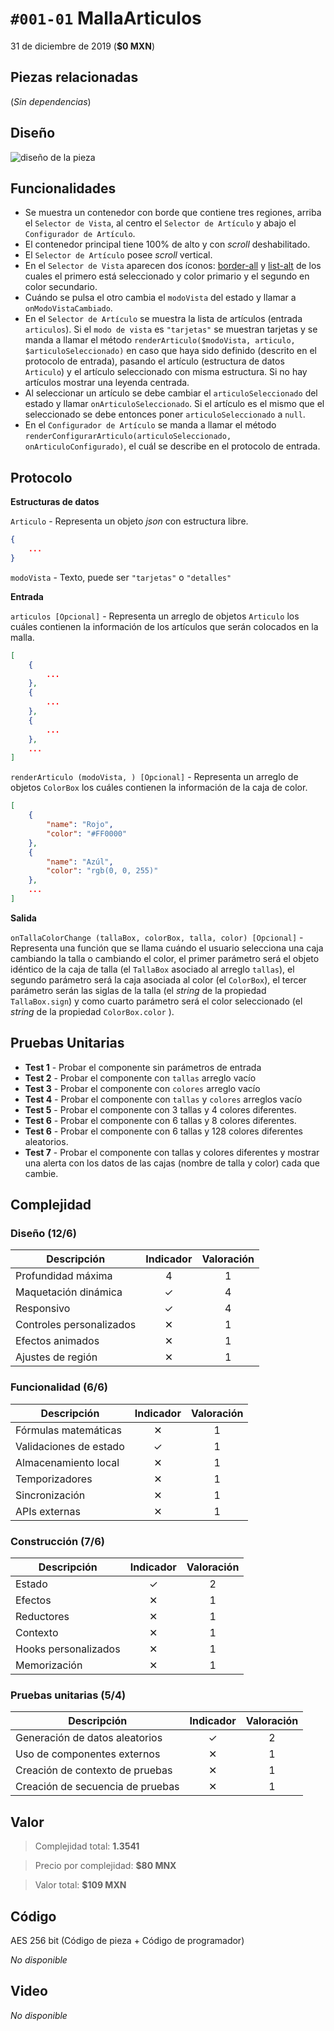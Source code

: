 # `#001-01` MallaArticulos

31 de diciembre de 2019 (**$0 MXN**)

## Piezas relacionadas

(_Sin dependencias_)

## Diseño

![diseño de la pieza](@001-01.d1.png)

## Funcionalidades

* Se muestra un contenedor con borde que contiene tres regiones, arriba el `Selector de Vista`, al centro el `Selector de Artículo` y abajo el `Configurador de Artículo`.
* El contenedor principal tiene 100% de alto y con _scroll_ deshabilitado.
* El `Selector de Artículo` posee _scroll_ vertical.
* En el `Selector de Vista` aparecen dos íconos: [border-all](https://fontawesome.com/icons/border-all?style=solid) y [list-alt](https://fontawesome.com/icons/list-alt?style=regular) de los cuales el primero está seleccionado y color primario y el segundo en color secundario. 
* Cuándo se pulsa el otro cambia el `modoVista` del estado y llamar a `onModoVistaCambiado`.
* En el `Selector de Artículo` se muestra la lista de artículos (entrada `articulos`). Si el `modo de vista` es `"tarjetas"` se muestran tarjetas y se manda a llamar el método `renderArticulo($modoVista, articulo, $articuloSeleccionado)` en caso que haya sido definido (descrito en el protocolo de entrada), pasando el artículo (estructura de datos `Articulo`) y el artículo seleccionado con misma estructura. Si no hay artículos mostrar una leyenda centrada.
* Al seleccionar un artículo se debe cambiar el `articuloSeleccionado` del estado y llamar `onArticuloSeleccionado`. Si el artículo es el mismo que el seleccionado se debe entonces poner `articuloSeleccionado` a `null`. 
* En el `Configurador de Artículo` se manda a llamar el método `renderConfigurarArticulo(articuloSeleccionado, onArticuloConfigurado)`, el cuál se describe en el protocolo de entrada.

## Protocolo

__Estructuras de datos__

`Articulo` - Representa un objeto _json_ con estructura libre.

``` json
{
    ...
}
```

`modoVista` - Texto, puede ser `"tarjetas"` o `"detalles"` 

__Entrada__

`articulos [Opcional]` - Representa un arreglo de objetos `Articulo` los cuáles contienen la información de los artículos que serán colocados en la malla.

``` json
[
    {
        ...
    },
    {
        ...
    },
    {
        ...
    },
    ...
]
```

`renderArticulo (modoVista, ) [Opcional]` - Representa un arreglo de objetos `ColorBox` los cuáles contienen la información de la caja de color.

``` json
[
    {
        "name": "Rojo",
        "color": "#FF0000"
    },
    {
        "name": "Azúl",
        "color": "rgb(0, 0, 255)"
    },
    ...
]
```

__Salida__

`onTallaColorChange (tallaBox, colorBox, talla, color) [Opcional]` - Representa una función que se llama cuándo el usuario selecciona una caja cambiando la talla o cambiando el color, el primer parámetro será el objeto idéntico de la caja de talla (el `TallaBox` asociado al arreglo `tallas`), el segundo parámetro será la caja asociada al color (el `ColorBox`), el tercer parámetro serán las siglas de la talla (el _string_ de la propiedad `TallaBox.sign`) y como cuarto parámetro será el color seleccionado (el _string_ de la propiedad `ColorBox.color` ).

## Pruebas Unitarias

* __Test 1__ - Probar el componente sin parámetros de entrada
* __Test 2__ - Probar el componente con `tallas` arreglo vacío
* __Test 3__ - Probar el componente con `colores` arreglo vacío
* __Test 4__ - Probar el componente con `tallas` y `colores` arreglos vacío
* __Test 5__ - Probar el componente con 3 tallas y 4 colores diferentes.
* __Test 6__ - Probar el componente con 6 tallas y 8 colores diferentes.
* __Test 6__ - Probar el componente con 6 tallas y 128 colores diferentes aleatorios.
* __Test 7__ - Probar el componente con tallas y colores diferentes y mostrar una alerta con los datos de las cajas (nombre de talla y color) cada que cambie.

## Complejidad

### __Diseño__ (12/6)

| Descripción | Indicador | Valoración |
| --- | :-: | :-: |
| Profundidad máxima | 4 | 1 |
| Maquetación dinámica | &#x2713; | 4 |
| Responsivo | &#x2713; | 4 |
| Controles personalizados | &#x2715; | 1 |
| Efectos animados | &#x2715; | 1 |
| Ajustes de región  | &#x2715; | 1 |

### __Funcionalidad__ (6/6)

| Descripción | Indicador | Valoración |
| --- | :-: | :-: |
| Fórmulas matemáticas | &#x2715; | 1 |
| Validaciones de estado | &#x2713; | 1 |
| Almacenamiento local | &#x2715; | 1 |
| Temporizadores | &#x2715; | 1 |
| Sincronización | &#x2715; | 1 |
| APIs externas | &#x2715; | 1 |

### __Construcción__ (7/6)

| Descripción | Indicador | Valoración |
| --- | :-: | :-: |
| Estado | &#x2713; | 2 |
| Efectos | &#x2715; | 1 |
| Reductores | &#x2715; | 1 |
| Contexto | &#x2715; | 1 |
| Hooks personalizados | &#x2715; | 1 |
| Memorización | &#x2715; | 1 |

### __Pruebas unitarias__ (5/4)

| Descripción | Indicador | Valoración |
| --- | :-: | :-: |
| Generación de datos aleatorios | &#x2713; | 2 |
| Uso de componentes externos | &#x2715; | 1 |
| Creación de contexto de pruebas | &#x2715; | 1 |
| Creación de secuencia de pruebas | &#x2715; | 1 |

## Valor

> Complejidad total: **1.3541**

> Precio por complejidad: **$80 MNX**

> Valor total: **$109 MXN**

## Código

AES 256 bit (Código de pieza + Código de programador)

_No disponible_

## Video

_No disponible_